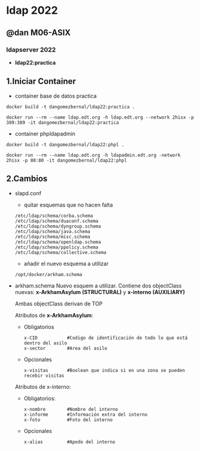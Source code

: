 # ldap 2022
## @dan M06-ASIX

### ldapserver 2022

* **ldap22:practica**

## 1.Iniciar Container

* container base de datos practica
```
docker build -t dangomezbernal/ldap22:practica .
```
```
docker run --rm --name ldap.edt.org -h ldap.edt.org --network 2hisx -p 389:389 -it dangomezbernal/ldap22:practica
```

* container phpldapadmin
```
docker build -t dangomezbernal/ldap22:phpl .
```
```
docker run --rm --name ldap.edt.org -h ldapadmin.edt.org -network 2hisx -p 80:80 -it dangomezbernal/ldap22:phpl
```

## 2.Cambios

* slapd.conf
	* quitar esquemas que no hacen falta
	```
	/etc/ldap/schema/corba.schema
	/etc/ldap/schema/duaconf.schema
	/etc/ldap/schema/dyngroup.schema
	/etc/ldap/schema/java.schema
	/etc/ldap/schema/misc.schema
	/etc/ldap/schema/openldap.schema
	/etc/ldap/schema/ppolicy.schema
	/etc/ldap/schema/collective.schema
	```
	* añadir el nuevo esquema a utilizar
	```
	/opt/docker/arkham.schema
	```

* arkham.schema
	Nuevo esquem a utilizar. Contiene dos objectClass nuevas: **x-ArkhamAsylum (STRUCTURAL)** y **x-interno (AUXILIARY)**

	Ambas objectClass derivan de TOP

	Atributos de **x-ArkhamAsylum**:	
	* Obligatorios
		```
		x-CID			#Codigo de identificación de todo lo que está dentro del asilo
		x-sector		#Area del asilo
		```
	* Opcionales
		```
		x-visitas		#Boolean que indica si en una zona se pueden recebir visitas 
		```
	Atributos de x-interno:
	* Obligatorios:
		```
		x-nombre		#Nombre del interno
		x-informe		#Información extra del interno
		x-foto			#Foto del interno
		```
	* Opcionales
		```
		x-alias			#Apodo del interno
		```
